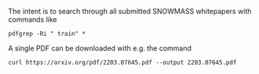 The intent is to search through all submitted SNOWMASS whitepapers with commands like

```pdfgrep -Ri " train" *```

A single PDF can be downloaded with e.g. the command

```
curl https://arxiv.org/pdf/2203.07645.pdf --output 2203.07645.pdf
```